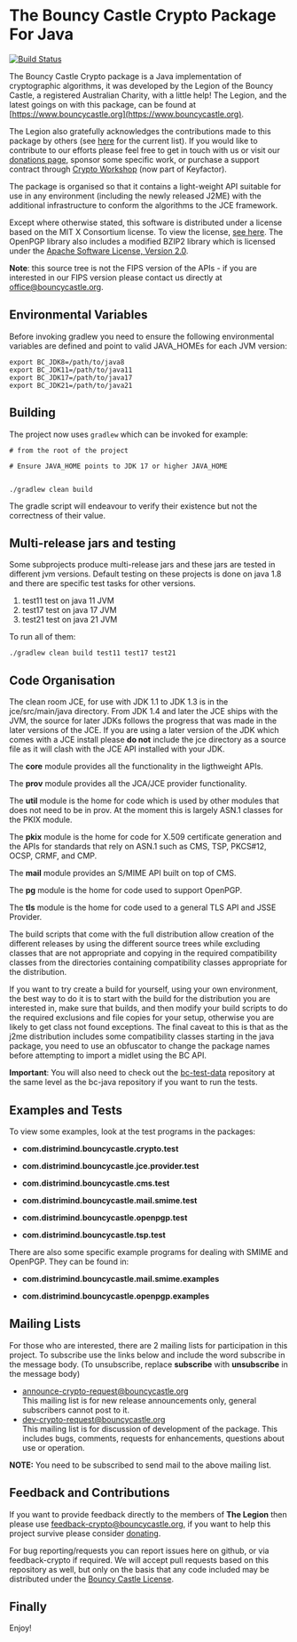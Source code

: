 # The Bouncy Castle Crypto Package For Java

[![Build Status](https://travis-ci.org/bcgit/bc-java.svg?branch=master)](https://travis-ci.org/bcgit/bc-java)

The Bouncy Castle Crypto package is a Java implementation of cryptographic algorithms, it was developed by the Legion of the Bouncy Castle, a registered Australian Charity, with a little help! The Legion, and the latest goings on with this package, can be found at [https://www.bouncycastle.org](https://www.bouncycastle.org).

The Legion also gratefully acknowledges the contributions made to this package by others (see [here](https://www.bouncycastle.org/contributors.html) for the current list). If you would like to contribute to our efforts please feel free to get in touch with us or visit our [donations page](https://www.bouncycastle.org/donate), sponsor some specific work, or purchase a support contract through [Crypto Workshop](https://www.keyfactor.com/platform/bouncy-castle-support/) (now part of Keyfactor).

The package is organised so that it contains a light-weight API suitable for use in any environment (including the newly released J2ME) with the additional infrastructure to conform the algorithms to the JCE framework.

Except where otherwise stated, this software is distributed under a license based on the MIT X Consortium license. To view the license, [see here](https://www.bouncycastle.org/licence.html). The OpenPGP library also includes a modified BZIP2 library which is licensed under the [Apache Software License, Version 2.0](https://www.apache.org/licenses/). 

**Note**: this source tree is not the FIPS version of the APIs - if you are interested in our FIPS version please contact us directly at  [office@bouncycastle.org](mailto:office@bouncycastle.org).


## Environmental Variables

Before invoking gradlew you need to ensure the following environmental variables are defined and point
to valid JAVA_HOMEs for each JVM version:

```
export BC_JDK8=/path/to/java8
export BC_JDK11=/path/to/java11
export BC_JDK17=/path/to/java17
export BC_JDK21=/path/to/java21
```

## Building

The project now uses ```gradlew``` which can be invoked for example:

```
# from the root of the project

# Ensure JAVA_HOME points to JDK 17 or higher JAVA_HOME


./gradlew clean build

```

The gradle script will endeavour to verify their existence but not the correctness of their value.


## Multi-release jars and testing
Some subprojects produce multi-release jars and these jars are tested in different jvm versions.
Default testing on these projects is done on java 1.8 and there are specific test tasks for other versions.

1. test11 test on java 11 JVM
2. test17 test on java 17 JVM
3. test21 test on java 21 JVM

To run all of them:

```
./gradlew clean build test11 test17 test21
```


## Code Organisation

The clean room JCE, for use with JDK 1.1 to JDK 1.3 is in the jce/src/main/java directory. From JDK 1.4 and later the JCE ships with the JVM, the source for later JDKs follows the progress that was made in the later versions of the JCE. If you are using a later version of the JDK which comes with a JCE install please **do not** include the jce directory as a source file as it will clash with the JCE API installed with your JDK.

The **core** module provides all the functionality in the ligthweight APIs.

The **prov** module provides all the JCA/JCE provider functionality.

The **util** module is the home for code which is used by other modules that does not need to be in prov. At the moment this is largely ASN.1 classes for the PKIX module.

The **pkix** module is the home for code for X.509 certificate generation and the APIs for standards that rely on ASN.1 such
as CMS, TSP, PKCS#12, OCSP, CRMF, and CMP.

The **mail** module provides an S/MIME API built on top of CMS.

The **pg** module is the home for code used to support OpenPGP.

The **tls** module is the home for code used to a general TLS API and JSSE Provider.

The build scripts that come with the full distribution allow creation of the different releases by using the different source trees while excluding classes that are not appropriate and copying in the required compatibility classes from the directories containing compatibility classes appropriate for the distribution.

If you want to try create a build for yourself, using your own environment, the best way to do it is to start with the build for the distribution you are interested in, make sure that builds, and then modify your build scripts to do the required exclusions and file copies for your setup, otherwise you are likely to get class not found exceptions. The final caveat to this is that as the j2me distribution includes some compatibility classes starting in the java package, you need to use an obfuscator to change the package names before attempting to import a midlet using the BC API.

**Important**: You will also need to check out the [bc-test-data](https://github.com/bcgit/bc-test-data) repository at the same level as the bc-java repository if you want to run the tests.


## Examples and Tests

To view some examples, look at the test programs in the packages:

*   **com.distrimind.bouncycastle.crypto.test**

*   **com.distrimind.bouncycastle.jce.provider.test**

*   **com.distrimind.bouncycastle.cms.test**

*   **com.distrimind.bouncycastle.mail.smime.test**

*   **com.distrimind.bouncycastle.openpgp.test**

*   **com.distrimind.bouncycastle.tsp.test**

There are also some specific example programs for dealing with SMIME and OpenPGP. They can be found in:

*   **com.distrimind.bouncycastle.mail.smime.examples**

*   **com.distrimind.bouncycastle.openpgp.examples**

## Mailing Lists

For those who are interested, there are 2 mailing lists for participation in this project. To subscribe use the links below and include the word subscribe in the message body. (To unsubscribe, replace **subscribe** with **unsubscribe** in the message body)

*   [announce-crypto-request@bouncycastle.org](mailto:announce-crypto-request@bouncycastle.org)  
    This mailing list is for new release announcements only, general subscribers cannot post to it.
*   [dev-crypto-request@bouncycastle.org](mailto:dev-crypto-request@bouncycastle.org)  
    This mailing list is for discussion of development of the package. This includes bugs, comments, requests for enhancements, questions about use or operation.

**NOTE:** You need to be subscribed to send mail to the above mailing list.

## Feedback and Contributions

If you want to provide feedback directly to the members of **The Legion** then please use [feedback-crypto@bouncycastle.org](mailto:feedback-crypto@bouncycastle.org), if you want to help this project survive please consider [donating](https://www.bouncycastle.org/donate).

For bug reporting/requests you can report issues here on github, or via feedback-crypto if required. We will accept pull requests based on this repository as well, but only on the basis that any code included may be distributed under the [Bouncy Castle License](https://www.bouncycastle.org/licence.html).

## Finally

Enjoy!
